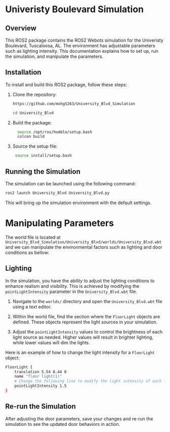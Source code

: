 # Univeristy Boulevard Simulation

## Overview

This ROS2 package contains the ROS2 Webots simulation for the  Univeristy Boulevard, Tuscaloosa, AL. The environment has adjustable parameters such as lighting intensity. This documentation explains how to set up, run the simulation, and manipulate the parameters.

## Installation

To install and build this ROS2 package, follow these steps:

1. Clone the repository:
   ```bash
   https://github.com/mohg5263/University_Blvd_Simulation

   cd University_Blvd
    ```

2. Build the package:
   ```bash
     source /opt/ros/humble/setup.bash
     colcon build
     ```

3. Source the setup file:
   ```bash
    source install/setup.bash
    ```

## Running the Simulation
The simulation can be launched using the following command:

```bash
ros2 launch University_Blvd University_Blvd.py
```

This will bring up the simulation environment with the default settings.

# Manipulating Parameters
The world file is located at `University_Blvd_Simulation/University_Blvd/worlds/University_Blvd.wbt` and we can manipulate the environmental factors such as lighting and door conditions as bellow:

## Lighting
In the simulation, you have the ability to adjust the lighting conditions to enhance realism and visibility. This is achieved by modifying the `pointLightIntensity` parameter in the `University_Blvd.wbt` file. 


1. Navigate to the `worlds/` directory and open the `University_Blvd.wbt` file using a text editor.


2. Within the world file, find the section where the `FloorLight` objects are defined. These objects represent the light sources in your simulation.


3. Adjust the `pointLightIntensity` values to control the brightness of each light source as needed. Higher values will result in brighter lighting, while lower values will dim the lights.


Here is an example of how to change the light intensity for a `FloorLight` object:

```bash
FloorLight {
    translation 5.54 8.44 0
    name "floor light(1)"
    # Change the following line to modify the light intensity of each light bulb
    pointLightIntensity 1.5   
}
```



## Re-run the Simulation

After adjusting the door parameters, save your changes and re-run the simulation to see the updated door behaviors in action. 


